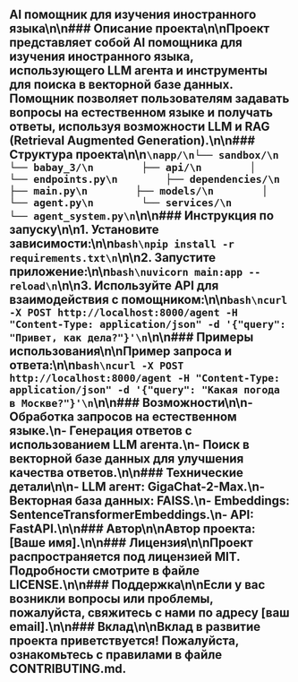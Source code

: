 ## AI помощник для изучения иностранного языка\n\n### Описание проекта\n\nПроект представляет собой AI помощника для изучения иностранного языка, использующего LLM агента и инструменты для поиска в векторной базе данных. Помощник позволяет пользователям задавать вопросы на естественном языке и получать ответы, используя возможности LLM и RAG (Retrieval Augmented Generation).\n\n### Структура проекта\n\n```\napp/\n└── sandbox/\n    └── babay_3/\n        ├── api/\n        │   └── endpoints.py\n        ├── dependencies/\n        ├── main.py\n        ├── models/\n        │   └── agent.py\n        └── services/\n            └── agent_system.py\n```\n\n### Инструкция по запуску\n\n1. Установите зависимости:\n\n```bash\npip install -r requirements.txt\n```\n\n2. Запустите приложение:\n\n```bash\nuvicorn main:app --reload\n```\n\n3. Используйте API для взаимодействия с помощником:\n\n```bash\ncurl -X POST http://localhost:8000/agent -H "Content-Type: application/json" -d '{"query": "Привет, как дела?"}'\n```\n\n### Примеры использования\n\nПример запроса и ответа:\n\n```bash\ncurl -X POST http://localhost:8000/agent -H "Content-Type: application/json" -d '{"query": "Какая погода в Москве?"}'\n```\n\n### Возможности\n\n- Обработка запросов на естественном языке.\n- Генерация ответов с использованием LLM агента.\n- Поиск в векторной базе данных для улучшения качества ответов.\n\n### Технические детали\n\n- **LLM агент**: GigaChat-2-Max.\n- **Векторная база данных**: FAISS.\n- **Embeddings**: SentenceTransformerEmbeddings.\n- **API**: FastAPI.\n\n### Автор\n\nАвтор проекта: [Ваше имя].\n\n### Лицензия\n\nПроект распространяется под лицензией MIT. Подробности смотрите в файле LICENSE.\n\n### Поддержка\n\nЕсли у вас возникли вопросы или проблемы, пожалуйста, свяжитесь с нами по адресу [ваш email].\n\n### Вклад\n\nВклад в развитие проекта приветствуется! Пожалуйста, ознакомьтесь с правилами в файле CONTRIBUTING.md.